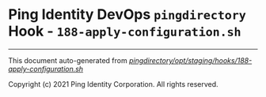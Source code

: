 
# Ping Identity DevOps `pingdirectory` Hook - `188-apply-configuration.sh`

---
This document auto-generated from _[pingdirectory/opt/staging/hooks/188-apply-configuration.sh](https://github.com/pingidentity/pingidentity-docker-builds/blob/master/pingdirectory/opt/staging/hooks/188-apply-configuration.sh)_

Copyright (c) 2021 Ping Identity Corporation. All rights reserved.
